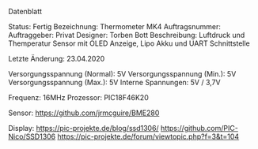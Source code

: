 Datenblatt

Status:				Fertig
Bezeichnung:			Thermometer MK4
Auftragsnummer:			
Auftraggeber:			Privat
Designer:			Torben Bott
Beschreibung:			Luftdruck und Themperatur Sensor mit OLED Anzeige, Lipo Akku und UART Schnittstelle 
			
Letzte Änderung:		23.04.2020

Versorgungsspannung (Normal):	5V
Versorgungsspannung (Min.):	5V
Versorgungsspannung (Max.):	5V
Interne Spannungen:		5V / 3,7V
		
Frequenz: 			16MHz
Prozessor: 			PIC18F46K20


Sensor:
https://github.com/jrmcguire/BME280

Display:
https://pic-projekte.de/blog/ssd1306/
https://github.com/PIC-Nico/SSD1306
https://pic-projekte.de/forum/viewtopic.php?f=3&t=104
